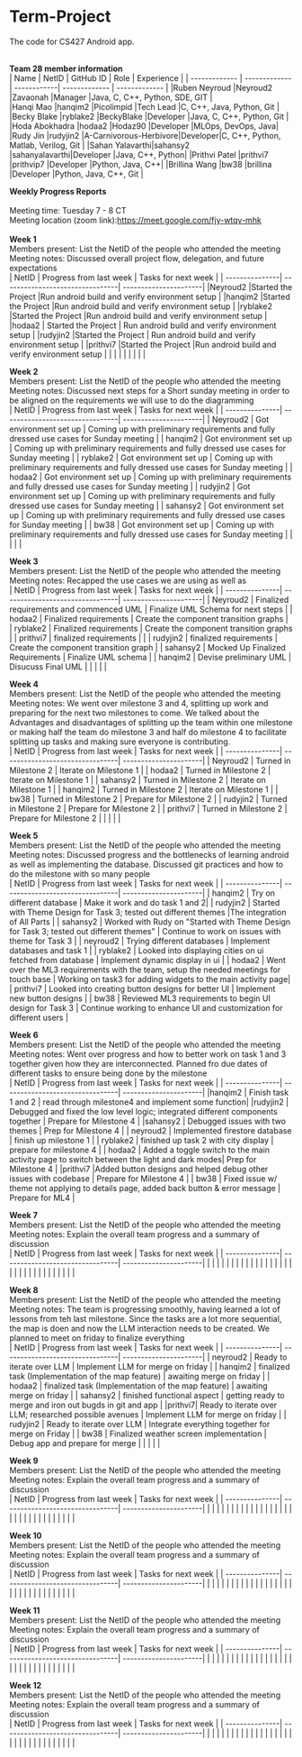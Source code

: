 # Term-Project
The code for CS427 Android app. 
<br/>
<br/>

<b>Team 28 member information</b>
<br/>
| Name          | NetID         | GitHub ID   | Role          | Experience    |
| ------------- | ------------- | ------------| ------------- | ------------- |
|Ruben Neyroud  |Neyroud2       |Zavaonah     |Manager        |Java, C, C++, Python, SDE, GIT |            
|Hanqi Mao      |hanqim2        |Picolimpid   |Tech Lead      |C, C++, Java, Python, Git  |
|Becky Blake    |ryblake2       |BeckyBlake   |Developer      |Java, C, C++, Python, Git           |
|Hoda Abokhadra |hodaa2         |Hodaz90      |Developer      |MLOps, DevOps, Java|
|Rudy Jin       |rudyjin2       |A-Carnivorous-Herbivore|Developer|C, C++, Python, Matlab, Verilog, Git      |
|Sahan Yalavarthi|sahansy2      |sahanyalavarthi|Developer      |Java, C++, Python|
|Prithvi Patel  |prithvi7       |prithvip7    |Developer      |Python, Java, C++|
|Brillina Wang  |bw38           |brillina     |Developer      |Python, Java, C++, Git                 |
<br/>


<b>Weekly Progress Reports</b>
</br> 
</br>
Meeting time: Tuesday 7 - 8 CT
</br> 
Meeting location (zoom link):https://meet.google.com/fjy-wtqv-mhk
</br> 
</br>
<b>Week 1</b>
</br>
Members present: List the NetID of the people who attended the meeting
</br>
Meeting notes:
Discussed overall project flow, delegation, and future expectations
</br>
| NetID          | Progress from last week         | Tasks for next week   |
| ---------------| --------------------------------| ----------------------|
|Neyroud2           |Started the Project                                 |Run android build and verify environment setup                       |
|hanqim2       |Started the Project                            |Run android build and verify environment setup        |
|ryblake2      |Started the Project                            |Run android build and verify environment setup               |
|hodaa2    | Started the Project                            |     Run android build and verify environment setup          |
|rudyjin2     |Started the Project                            |  Run android build and verify environment setup               |
|prithvi7     |Started the Project                               |Run android build and verify environment setup              |
|                |                                 |                       |
|                |                                 |                       |
</br>


<b>Week 2</b>
</br>
Members present: List the NetID of the people who attended the meeting
</br>
Meeting notes: Discussed next steps for a Short sunday meeting in order to be aligned on the requirements we will use to do the diagramming
</br>
| NetID          | Progress from last week         | Tasks for next week   |
| ---------------| --------------------------------| ----------------------|
|   Neyroud2             |            Got environment set up                     |   Coming up with preliminary requirements and fully dressed use cases for Sunday meeting                    |
|     hanqim2           |     Got environment set up                             |         Coming up with preliminary requirements and fully dressed use cases for Sunday meeting              |
|       ryblake2          |     Got environment set up                             |       Coming up with preliminary requirements and fully dressed use cases for Sunday meeting                |
|      hodaa2          |      Got environment set up                            |        Coming up with preliminary requirements and fully dressed use cases for Sunday meeting               |
|     rudyjin2           |      Got environment set up                            |        Coming up with preliminary requirements and fully dressed use cases for Sunday meeting               |
|     sahansy2           |        Got environment set up                          |        Coming up with preliminary requirements and fully dressed use cases for Sunday meeting               |
|      bw38             |         Got environment set up                         |          Coming up with preliminary requirements and fully dressed use cases for Sunday meeting             |
|              |                                |                |
</br>


<b>Week 3</b>
</br>
Members present: List the NetID of the people who attended the meeting
</br>
Meeting notes: Recapped the use cases we are using as well as 
</br>
| NetID          | Progress from last week         | Tasks for next week   |
| ---------------| --------------------------------| ----------------------|
|        Neyroud2        |       Finalized requirements  and commenced UML                          | Finalize UML Schema for next steps  |
|         hodaa2       |       Finalized requirements               |     Create the component transition graphs                  |
|          ryblake2      |     Finalized requirements                            |    Create the component transition graphs       |
|        prithvi7        |         finalized requirements                 |                       |
|         rudyjin2       |     finalized requirements           |     Create the component transition graph  |
|        sahansy2        |         Mocked Up Finalized Requirements                  |   Finalize UML schema     |
|      hanqim2          |      Devise preliminary UML                           |  Disucuss Final UML                     |
|                |                                 |                       |
</br>


<b>Week 4</b>
</br>
Members present: List the NetID of the people who attended the meeting
</br>
Meeting notes: We went over milestone 3 and 4, splitting up work and preparing for the next two milestones to come. We talked about the
Advantages and disadvantages of splitting up the team within one milestone or making half the team do milestone 3 and half do milestone 4 to facilitate splitting up tasks
and making sure everyone is contributing. 
</br>
| NetID          | Progress from last week         | Tasks for next week   |
| ---------------| --------------------------------| ----------------------|
|       Neyroud2         |     Turned in Milestone 2                            |    Iterate on Milestone 1          |
|       hodaa2         |             Turned in Milestone 2                    |          Iterate on Milestone 1             |
|         sahansy2       |        Turned in Milestone 2                         |     Iterate on Milestone 1                  |
|       hanqim2         |       Turned in Milestone 2                          |        Iterate on Milestone 1               |
|         bw38       |            Turned in Milestone 2                     |          Prepare for Milestone 2             |
|         rudyjin2       |               Turned in Milestone 2                  |            Prepare for Milestone 2           |
|            prithvi7    |                   Turned in Milestone 2              |     Prepare for Milestone 2                  |
|                |                                 |                       |
</br>


<b>Week 5</b>
</br>
Members present: List the NetID of the people who attended the meeting
</br>
Meeting notes:
Discussed progress and the bottlenecks of learning android as well as implementing the database. Discussed git practices and how to do the milestone with so many people
</br>
| NetID          | Progress from last week         | Tasks for next week   |
| ---------------| --------------------------------| ----------------------|
| hanqim2        |   Try on different database     | Make it work and do task 1 and 2|
| rudyjin2       |  Started with Theme Design for Task 3; tested out different themes  |The integration of All Parts  |
| sahansy2       |  Worked with Rudy on "Started with Theme Design for Task 3; tested out different themes" | Continue to work on issues with theme for Task 3 |
|        neyroud2        |         Trying different databases                       |          Implement databases and task 1             |
|      ryblake2  | Looked into displaying cities on ui fetched from database             |  Implement dynamic display in ui  |
|        hodaa2  | Went over the ML3 requirements with the team, setup the needed meetings for touch base | Working on task3 for adding widgets to the main activity page|
|  prithvi7      | Looked into creating button designs for better UI | Implement new button designs |
|      bw38      |   Reviewed ML3 requirements to begin UI design for Task 3      |  Continue working to enhance UI and customization for different users  |
</br>


<b>Week 6</b>
</br>
Members present: List the NetID of the people who attended the meeting
</br>
Meeting notes: 
Went over progress and how to better work on task 1 and 3 together given how they are interconnected. Planned fro due dates of different tasks to ensure being done by the milestone
</br>
| NetID          | Progress from last week         | Tasks for next week   |
| ---------------| --------------------------------| ----------------------|
|hanqim2         |   Finish task 1 and 2           | read through milestone4 and implement some function|
|rudyjin2        |   Debugged and fixed the low level logic; integrated different components together | Prepare for Milestone 4 |
|sahansy2        | Debugged issues with two themes | Prep for Milestone 4  |
|         neyroud2       |     Implemented firestore database                            |    finish up milestone 1                   |
| ryblake2 |       finished up task 2 with city display        |    prepare for milestone 4  |
|       hodaa2  |   Added a toggle switch to the main activity page to switch between the light and dark modes|  Prep for Milestone 4 |
|prithvi7                |Added button designs and helped debug other issues with codebase | Prepare for Milestone 4                       |
|  bw38         |  Fixed issue w/ theme not applying to details page, added back button & error message   | Prepare for ML4  |
</br>


<b>Week 7</b>
</br>
Members present: List the NetID of the people who attended the meeting
</br>
Meeting notes: Explain the overall team progress and a summary of discussion
</br>
| NetID          | Progress from last week         | Tasks for next week   |
| ---------------| --------------------------------| ----------------------|
|                |                                 |                       |
|                |                                 |                       |
|                |                                 |                       |
|                |                                 |                       |
|                |                                 |                       |
|                |                                 |                       |
|                |                                 |                       |
|                |                                 |                       |
</br>


<b>Week 8</b>
</br>
Members present: List the NetID of the people who attended the meeting
</br>
Meeting notes: The team is progressing smoothly, having learned a lot of lessons from teh last milestone. Since the tasks are a lot more sequential, 
the map is doen and now the LLM interaction needs to be created. We planned to meet on friday to finalize everything
</br>
| NetID          | Progress from last week         | Tasks for next week   |
| ---------------| --------------------------------| ----------------------|
|  neyroud2   |      Ready to iterate over LLM     |   Implement LLM for merge on friday  |
|   hanqim2       |            finalized task (Implementation of the map feature)             |     awaiting merge on friday     |
|         hodaa2       |    finalized task  (Implementation of the map feature)              |       awaiting merge on friday   |
|        sahansy2        |        finished functional aspect           |    getting ready to merge and iron out bugds in git and app     |
|prithvi7|       Ready to iterate over LLM; researched possible avenues                |     Implement LLM for merge on friday      |
|   rudyjin2             |      Ready to iterate over LLM                  |          Integrate everything together for merge on Friday             |
| bw38 | Finalized weather screen implementation | Debug app and prepare for merge |
|                |                                 |                       |
</br>


<b>Week 9</b>
</br>
Members present: List the NetID of the people who attended the meeting
</br>
Meeting notes: Explain the overall team progress and a summary of discussion
</br>
| NetID          | Progress from last week         | Tasks for next week   |
| ---------------| --------------------------------| ----------------------|
|                |                                 |                       |
|                |                                 |                       |
|                |                                 |                       |
|                |                                 |                       |
|                |                                 |                       |
|                |                                 |                       |
|                |                                 |                       |
|                |                                 |                       |
</br>


<b>Week 10</b>
</br>
Members present: List the NetID of the people who attended the meeting
</br>
Meeting notes: Explain the overall team progress and a summary of discussion
</br>
| NetID          | Progress from last week         | Tasks for next week   |
| ---------------| --------------------------------| ----------------------|
|                |                                 |                       |
|                |                                 |                       |
|                |                                 |                       |
|                |                                 |                       |
|                |                                 |                       |
|                |                                 |                       |
|                |                                 |                       |
|                |                                 |                       |
</br>


<b>Week 11</b>
</br>
Members present: List the NetID of the people who attended the meeting
</br>
Meeting notes: Explain the overall team progress and a summary of discussion
</br>
| NetID          | Progress from last week         | Tasks for next week   |
| ---------------| --------------------------------| ----------------------|
|                |                                 |                       |
|                |                                 |                       |
|                |                                 |                       |
|                |                                 |                       |
|                |                                 |                       |
|                |                                 |                       |
|                |                                 |                       |
|                |                                 |                       |
</br>


<b>Week 12</b>
</br>
Members present: List the NetID of the people who attended the meeting
</br>
Meeting notes: Explain the overall team progress and a summary of discussion
</br>
| NetID          | Progress from last week         | Tasks for next week   |
| ---------------| --------------------------------| ----------------------|
|                |                                 |                       |
|                |                                 |                       |
|                |                                 |                       |
|                |                                 |                       |
|                |                                 |                       |
|                |                                 |                       |
|                |                                 |                       |
|                |                                 |                       |
</br>
